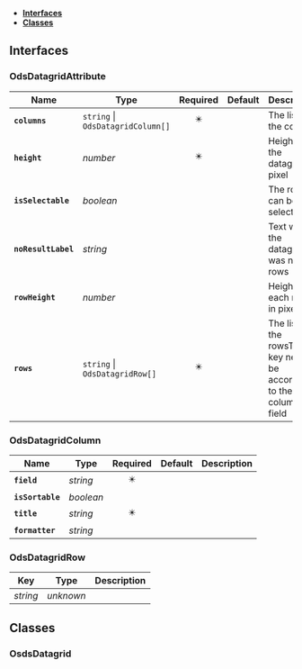 * [**Interfaces**](#interfaces)
* [**Classes**](#classes)

## Interfaces

### OdsDatagridAttribute
|Name | Type | Required | Default | Description|
|---|---|:---:|---|---|
|**`columns`** | `string` \| `OdsDatagridColumn[]` | ✴️ |  | The list of the column|
|**`height`** | _number_ | ✴️ |  | Height of the datagrid, in pixel|
|**`isSelectable`** | _boolean_ |  |  | The rows can be selectable|
|**`noResultLabel`** | _string_ |  |  | Text when the datagrid was no rows|
|**`rowHeight`** | _number_ |  |  | Height for each row, in pixel|
|**`rows`** | `string` \| `OdsDatagridRow[]` | ✴️ |  | The list of the rowsThe key need to be according to the column field|

### OdsDatagridColumn
|Name | Type | Required | Default | Description|
|---|---|:---:|---|---|
|**`field`** | _string_ | ✴️ |  | |
|**`isSortable`** | _boolean_ |  |  | |
|**`title`** | _string_ | ✴️ |  | |
|**`formatter`** | _string_ |  |  | |

### OdsDatagridRow
|Key | Type | Description|
|---|:---:|---|
|_string_ | _unknown_ | |

## Classes

### OsdsDatagrid